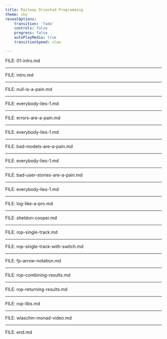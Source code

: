 ```yaml
---
title: Railway Oriented Programming
theme: sky
revealOptions:
    transition: 'fade'
    controls: false
    progress: false
    autoPlayMedia: true
    transitionSpeed: slow

---
```


FILE: 01-intro.md

---

FILE: intro.md

---

FILE: null-is-a-pain.md

---

FILE: everybody-lies-1.md

---

FILE: errors-are-a-pain.md

---

FILE: everybody-lies-1.md

---

FILE: bad-models-are-a-pain.md

---

FILE: everybody-lies-1.md

---

FILE: bad-user-stories-are-a-pain.md

---

FILE: everybody-lies-1.md

---

FILE: log-like-a-pro.md

---

FILE: sheldon-cooper.md

---

FILE: rop-single-track.md

---

FILE: rop-single-track-with-switch.md

---

FILE: fp-arrow-notation.md

---

FILE: rop-combining-results.md

---

FILE: rop-returning-results.md

---

FILE: rop-libs.md

---

FILE: wlaschin-monad-video.md

---

FILE: end.md
